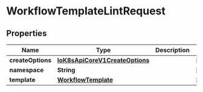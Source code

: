 

# WorkflowTemplateLintRequest

## Properties

Name | Type | Description | Notes
------------ | ------------- | ------------- | -------------
**createOptions** | [**IoK8sApiCoreV1CreateOptions**](IoK8sApiCoreV1CreateOptions.md) |  |  [optional]
**namespace** | **String** |  |  [optional]
**template** | [**WorkflowTemplate**](WorkflowTemplate.md) |  |  [optional]



